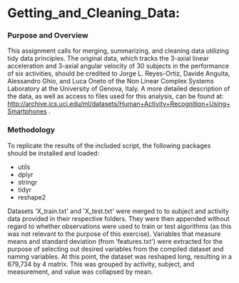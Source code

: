 # Getting_and_Cleaning_Data: 

### Purpose and Overview

This assignment calls for merging, summarizing, and cleaning data utilizing tidy data principles. The original data, which tracks the 3-axial linear acceleration and 3-axial angular velocity of 30 subjects in the performance of six activities, should be credited to Jorge L. Reyes-Ortiz, Davide Anguita, Alessandro Ghio, and Luca Oneto of the Non Linear Complex Systems Laboratory at the University of Genova, Italy. A more detailed description of the data, as well as access to files used for this analysis, can be found at: http://archive.ics.uci.edu/ml/datasets/Human+Activity+Recognition+Using+Smartphones .

### Methodology

To replicate the results of the included script, the following packages should be installed and loaded:

- utils
- dplyr
- stringr
- tidyr
- reshape2

Datasets 'X_train.txt' and 'X_test.txt' were merged to to subject and activity data provided in their respective folders. They were then appended without regard to whether observations were used to train or test algorithms (as this was not relevant to the purpose of this exercise). Variables that measure means and standard deviation (from 'features.txt') were extracted for the purpose of selecting out desired variables from the compiled dataset and naming variables. At this point, the dataset was reshaped long, resulting in a 679,734 by 4 matrix. This was grouped by activity, subject, and measurement, and value was collapsed by mean.
